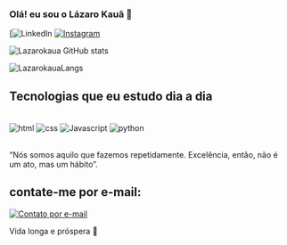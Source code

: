 ### Olá! eu sou o Lázaro Kauã 🖖

[![LinkedIn](https://img.shields.io/badge/https://www.linkedin.com/in/lazaro-kaua/)
[![Instagram](https://img.shields.io/badge/Instagram-E4405F?style=for-the-badge&logo=instagram&logoColor=white)](https://instagram.com/lazarokaua_?igshid=OGQ5ZDc2ODk2ZA==)

![Lazarokaua GitHub stats](https://github-readme-stats.vercel.app/api?username=Lazarokaua&show_icons=true&theme=dracula)

![LazarokauaLangs](https://github-readme-stats.vercel.app/api/top-langs/?username=Lazarokaua&layout=compact)

## Tecnologias que eu estudo dia a dia 
<div style="display: inline_block"><br/>
 <img align="center" alt="html" src="https://img.shields.io/badge/HTML5-E34F26?style=for-the-badge&logo=html5&logoColor=white"/>
 <img align="center" alt="css" src="https://img.shields.io/badge/CSS3-1572B6?style=for-the-badge&logo=css3&logoColor=white"/>
   <img align="center" alt="Javascript" src="https://img.shields.io/badge/JavaScript-F7DF1E?style=for-the-badge&logo=javascript&logoColor=black"/>
   <img align="center" alt="python" src="https://img.shields.io/badge/Python-14354C?style=for-the-badge&logo=python&logoColor=white"/>
</div><br/>

“Nós somos aquilo que fazemos repetidamente. Excelência, então, não é um ato, mas um hábito”.

## contate-me por e-mail:

[![Contato por e-mail](https://img.shields.io/badge/Gmail-D14836?style=for-the-badge&logo=gmail&logoColor=white)](mailto:lazarokaua22@gmail.com)

 Vida longa e próspera 🖖

